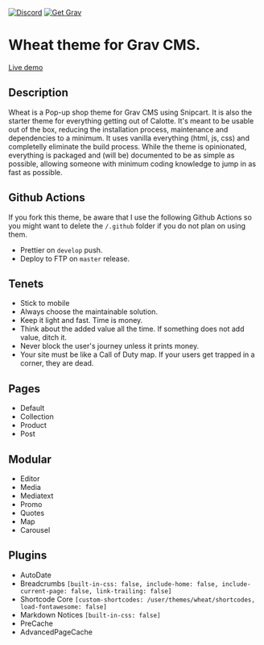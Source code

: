 [![Discord](https://img.shields.io/discord/501836936584101899.svg?logo=discord&colorB=728ADA&label=Discord%20Chat)](https://chat.getgrav.org)
[![Get Grav](https://img.shields.io/badge/get-grav-blueviolet)](https://getgrav.org/downloads)
# Wheat theme for Grav CMS.

[Live demo](https://getwheat.ca/)

## Description
Wheat is a Pop-up shop theme for Grav CMS using Snipcart. It is also the starter theme for everything getting out of Calotte. It's meant to be usable out of the box, reducing the installation process, maintenance and dependencies to a minimum. It uses vanilla everything (html, js, css) and completelly eliminate the build process. While the theme is opinionated, everything is packaged and (will be) documented to be as simple as possible, allowing someone with minimum coding knowledge to jump in as fast as possible.

## Github Actions
If you fork this theme, be aware that I use the following Github Actions so you might want to delete the `/.github` folder if you do not plan on using them.
- Prettier on `develop` push.
- Deploy to FTP on `master` release.

## Tenets
- Stick to mobile
- Always choose the maintainable solution. 
- Keep it light and fast. Time is money.
- Think about the added value all the time. If something does not add value, ditch it.
- Never block the user's journey unless it prints money.
- Your site must be like a Call of Duty map. If your users get trapped in a corner, they are dead.

## Pages
- Default
- Collection
- Product
- Post

## Modular
- Editor
- Media
- Mediatext
- Promo
- Quotes
- Map
- Carousel

## Plugins
- AutoDate
- Breadcrumbs `[built-in-css: false, include-home: false, include-current-page: false, link-trailing: false]`
- Shortcode Core `[custom-shortcodes: /user/themes/wheat/shortcodes, load-fontawesome: false]`
- Markdown Notices `[built-in-css: false]`
- PreCache
- AdvancedPageCache
